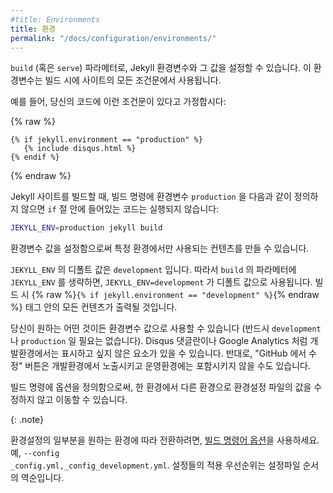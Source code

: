 ```yaml
---
#title: Environments
title: 환경
permalink: "/docs/configuration/environments/"
---
```

<!--
In the `build` (or `serve`) arguments, you can specify a Jekyll environment
and value. The build will then apply this value in any conditional statements
in your content.
-->
`build` (혹은 `serve`) 파라메터로, Jekyll 환경변수와
그 값을 설정할 수 있습니다.  이 환경변수는 빌드 시에 사이트의 모든 조건문에서
사용됩니다.

<!--
For example, suppose you set this conditional statement in your code:
-->
예를 들어, 당신의 코드에 이런 조건문이 있다고 가정합시다:

{% raw %}
```liquid
{% if jekyll.environment == "production" %}
   {% include disqus.html %}
{% endif %}
```
{% endraw %}

<!--
When you build your Jekyll site, the content inside the `if` statement won't be
run unless you also specify a `production` environment in the build command,
like this:
-->
Jekyll 사이트를 빌드할 때, 빌드 명령에 환경변수 `production` 을
다음과 같이 정의하지 않으면 `if` 절 안에 들어있는 코드는 실행되지
않습니다:

```sh
JEKYLL_ENV=production jekyll build
```

<!--
Specifying an environment value allows you to make certain content available
only within specific environments.
-->
환경변수 값을 설정함으로써
특정 환경에서만 사용되는 컨텐츠를 만들 수 있습니다.

<!--
The default value for `JEKYLL_ENV` is `development`. Therefore if you omit
`JEKYLL_ENV` from the build arguments, the default value will be
`JEKYLL_ENV=development`. Any content inside
{% raw %}`{% if jekyll.environment == "development" %}`{% endraw %} tags will
automatically appear in the build.
-->
`JEKYLL_ENV` 의 디폴트 값은 `development` 입니다. 따라서
`build` 의 파라메터에 `JEKYLL_ENV` 를 생략하면,
`JEKYLL_ENV=development` 가 디폴트 값으로 사용됩니다. 빌드 시
{% raw %}`{% if jekyll.environment == "development" %}`{% endraw %} 태그
안의 모든 컨텐츠가 출력될 것입니다.

<!--
Your environment values can be anything you want (not just `development` or
`production`). Some elements you might want to hide in development
environments include Disqus comment forms or Google Analytics. Conversely,
you might want to expose an "Edit me in GitHub" button in a development
environment but not include it in production environments.
-->
당신이 원하는 어떤 것이든 환경변수 값으로 사용할 수 있습니다 (반드시 `development` 나
`production` 일 필요는 없습니다). Disqus 댓글란이나 Google Analytics 처럼
개발환경에서는 표시하고 싶지 않은 요소가 있을 수 있습니다. 반대로,
"GitHub 에서 수정" 버튼은 개발환경에서 노출시키고
운영환경에는 포함시키지 않을 수도 있습니다.

<!--
By specifying the option in the build command, you avoid having to change
values in your configuration files when moving from one environment to another.
-->
빌드 명령에 옵션을 정의함으로써, 한 환경에서 다른 환경으로
환경설정 파일의 값을 수정하지 않고 이동할 수 있습니다.

{: .note}
<!--
To switch part of your config settings depending on the environment, use the
<a href="/docs/configuration/options/#build-command-options">build command option</a>,
for example <code>--config _config.yml,_config_development.yml</code>. Settings
in later files override settings in earlier files.
-->
환경설정의 일부분을 원하는 환경에 따라 전환하려면,
<a href="/docs/configuration/options/#build-command-options">빌드 명령어 옵션</a>을
사용하세요. 예, <code>--config _config.yml,_config_development.yml</code>. 설정들의
적용 우선순위는 설정파일 순서의 역순입니다.
